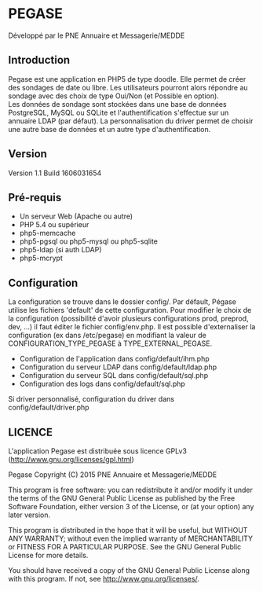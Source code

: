 PEGASE
======

Développé par le PNE Annuaire et Messagerie/MEDDE

Introduction
------------

Pegase est une application en PHP5 de type doodle. Elle permet de créer des sondages de date ou libre. Les utilisateurs pourront alors répondre au sondage avec des choix de type Oui/Non (et Possible en option).  
Les données de sondage sont stockées dans une base de données PostgreSQL, MySQL ou SQLite et l'authentification s'effectue sur un annuaire LDAP (par défaut). La personnalisation du driver permet de choisir une autre base de données et un autre type d'authentification.

Version
-------

Version 1.1
Build 1606031654

Pré-requis
------------

- Un serveur Web (Apache ou autre)
- PHP 5.4 ou supérieur
- php5-memcache
- php5-pgsql ou php5-mysql ou php5-sqlite
- php5-ldap (si auth LDAP)
- php5-mcrypt

Configuration
-------------

La configuration se trouve dans le dossier config/.
Par défault, Pégase utilise les fichiers 'default' de cette configuration. Pour modifier le choix de la configuration (possibilité d'avoir plusieurs configurations prod, preprod, dev, ...) il faut éditer le fichier config/env.php. Il est possible d'externaliser la configuration (ex dans /etc/pegase) en modifiant la valeur de CONFIGURATION_TYPE_PEGASE à TYPE_EXTERNAL_PEGASE.

- Configuration de l'application dans config/default/ihm.php
- Configuration du serveur LDAP dans config/default/ldap.php
- Configuration du serveur SQL dans config/default/sql.php
- Configuration des logs dans config/default/sql.php

Si driver personnalisé, configuration du driver dans config/default/driver.php

LICENCE
-------

L'application Pegase est distribuée sous licence GPLv3 (http://www.gnu.org/licenses/gpl.html)

Pegase Copyright (C) 2015 PNE Annuaire et Messagerie/MEDDE

This program is free software: you can redistribute it and/or modify it under the terms of the GNU General Public License as published by the Free Software Foundation, either version 3 of the License, or (at your option) any later version.

This program is distributed in the hope that it will be useful, but WITHOUT ANY WARRANTY; without even the implied warranty of MERCHANTABILITY or FITNESS FOR A PARTICULAR PURPOSE. See the GNU General Public License for more details.

You should have received a copy of the GNU General Public License along with this program. If not, see http://www.gnu.org/licenses/.
